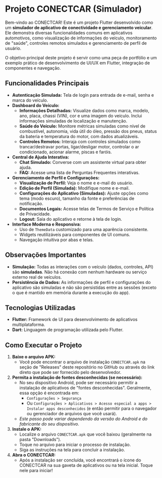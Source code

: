 # Projeto CONECTCAR (Simulador)

Bem-vindo ao CONECTCAR! Este é um projeto Flutter desenvolvido como um **simulador de aplicativo de conectividade e gerenciamento veicular**. Ele demonstra diversas funcionalidades comuns em aplicativos automotivos, como visualização de informações do veículo, monitoramento de "saúde", controles remotos simulados e gerenciamento de perfil de usuário.

O objetivo principal deste projeto é servir como uma peça de portfólio e um exemplo prático de desenvolvimento de UI/UX em Flutter, integração de componentes e navegação.

## Funcionalidades Principais

*   **Autenticação Simulada:** Tela de login para entrada de e-mail, senha e marca do veículo.
*   **Dashboard do Veículo:**
    *   **Informações Detalhadas:** Visualize dados como marca, modelo, ano, placa, chassi (VIN), cor e uma imagem do veículo. Inclui informações simuladas de localização e manutenção.
    *   **Saúde do Veículo:** Monitore métricas simuladas como nível de combustível, autonomia, vida útil do óleo, pressão dos pneus, status da bateria e temperatura do motor, com dados atualizáveis.
    *   **Controles Remotos:** Interaja com controles simulados como trancar/destravar portas, ligar/desligar motor, controlar o ar condicionado, acionar alarme, piscas e faróis.
*   **Central de Ajuda Interativa:**
    *   **Chat Simulado:** Converse com um assistente virtual para obter ajuda.
    *   **FAQ:** Acesse uma lista de Perguntas Frequentes interativas.
*   **Gerenciamento de Perfil e Configurações:**
    *   **Visualização de Perfil:** Veja o nome e e-mail do usuário.
    *   **Edição de Perfil (Simulada):** Modifique nome e e-mail.
    *   **Configurações do Aplicativo (Simuladas):** Ajuste opções como tema (modo escuro), tamanho da fonte e preferências de notificação.
    *   **Documentos Legais:** Acesse telas de Termos de Serviço e Política de Privacidade.
    *   **Logout:** Saia do aplicativo e retorne à tela de login.
*   **Interface Moderna e Responsiva:**
    *   Uso de `ThemeData` customizado para uma aparência consistente.
    *   Widgets reutilizáveis para componentes de UI comuns.
    *   Navegação intuitiva por abas e telas.

## Observações Importantes

*   **Simulação:** Todas as interações com o veículo (dados, controles, API) são **simuladas**. Não há conexão com nenhum hardware ou serviço externo real de veículos.
*   **Persistência de Dados:** As informações de perfil e configurações do aplicativo são simuladas e não são persistidas entre as sessões (exceto o que é mantido em memória durante a execução do app).

## Tecnologias Utilizadas

*   **Flutter:** Framework de UI para desenvolvimento de aplicativos multiplataforma.
*   **Dart:** Linguagem de programação utilizada pelo Flutter.

## Como Executar o Projeto

1.  **Baixe o arquivo APK:**
    *   Você pode encontrar o arquivo de instalação `CONECTCAR.apk` na seção de "Releases" deste repositório no GitHub ou através do link direto que pode ser fornecido pelo desenvolvedor.
2.  **Permita a instalação de fontes desconhecidas (se necessário):**
    *   No seu dispositivo Android, pode ser necessário permitir a instalação de aplicativos de "fontes desconhecidas". Geralmente, essa opção é encontrada em:
        *   `Configurações > Segurança`
        *   Ou `Configurações > Aplicativos > Acesso especial a apps > Instalar apps desconhecidos` (e então permitir para o navegador ou gerenciador de arquivos que você usará).
    *   *Este passo pode variar dependendo da versão do Android e do fabricante do seu dispositivo.*
3.  **Instale o APK:**
    *   Localize o arquivo `CONECTCAR.apk` que você baixou (geralmente na pasta "Downloads").
    *   Toque no arquivo para iniciar o processo de instalação.
    *   Siga as instruções na tela para concluir a instalação.
4.  **Abra o CONECTCAR:**
    *   Após a instalação ser concluída, você encontrará o ícone do CONECTCAR na sua gaveta de aplicativos ou na tela inicial. Toque nele para iniciar!

